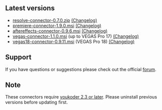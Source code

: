 ## Latest versions
- [resolve-connector-0.7.0.zip](resolve/resolve-connector-0.7.0.zip?raw=true) [(Changelog)](resolve/README.md)
- [premiere-connector-1.9.0.msi](premiere/premiere-connector-1.9.0.msi?raw=true) [(Changelog)](premiere/README.md)
- [aftereffects-connector-0.9.6.msi](aftereffects/aftereffects-connector-0.9.6.msi?raw=true) [(Changelog)](aftereffects/README.md)
- [vegas-connector-1.1.0.msi](vegas/vegas-connector-1.1.0.msi?raw=true) (up to VEGAS Pro 17) [(Changelog)](vegas/README.md)
- [vegas18-connector-0.9.11.msi](vegas/vegas18-connector-0.9.11.msi?raw=true) (VEGAS Pro 18) [(Changelog)](vegas/README.md)

## Support
If you have questions or suggestions please check out the official [forum](https://www.voukoder.org/forum/).

## Note
These connectors require [voukoder 2.3 or later](https://github.com/Vouk/voukoder/releases). Please uninstall previous versions before updating first.
